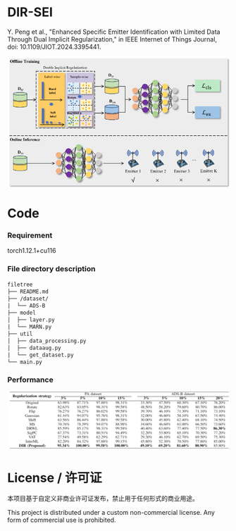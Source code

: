 # DIR-SEI
Y. Peng et al., "Enhanced Specific Emitter Identification with Limited Data Through Dual Implicit Regularization," in IEEE Internet of Things Journal, doi: 10.1109/JIOT.2024.3395441.

![Image text](https://github.com/BeechburgPieStar/DIR-SEI/blob/main/img/%E5%BE%AE%E4%BF%A1%E5%9B%BE%E7%89%87_20240513151514.png)

# Code

### Requirement

torch1.12.1+cu116

### File directory description

```
filetree 
├── README.md
├── /dataset/
|  └── ADS-B
├── model
│  ├── layer.py
|  └── MARN.py
├── util
│  ├── data_processing.py
│  ├── dataaug.py
|  └── get_dataset.py
└── main.py

```

### Performance

![image](https://github.com/BeechburgPieStar/DIR-SEI/blob/main/img/%E5%BE%AE%E4%BF%A1%E5%9B%BE%E7%89%87_20240513151618.png)

# License / 许可证

本项目基于自定义非商业许可证发布，禁止用于任何形式的商业用途。

This project is distributed under a custom non-commercial license. Any form of commercial use is prohibited.

